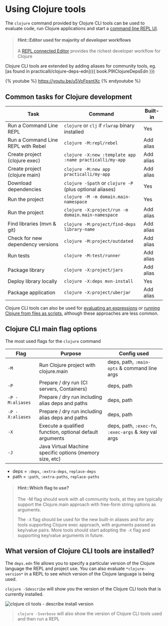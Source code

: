 # Using Clojure tools
The `clojure` command provided by Clojure CLI tools can be used to evaluate code, run Clojure applications and start a [command line REPL UI](rebel-repl/).

> #### Hint::Editor used for majority of developer workflows
> A [REPL connected Editor](/clojure-editors/) provides the richest developer workflow for Clojure

Clojure CLI tools are extended by adding aliases for community tools, eg. [as found in practicalli/clojure-deps-edn]({{ book.P9IClojureDepsEdn }})

{% youtube %}
https://youtu.be/u5VoFpsntXc
{% endyoutube %}


## Common tasks for Clojure development

| Task                               | Command                                                   | Built-in  |
|------------------------------------|-----------------------------------------------------------|-----------|
| Run a Command Line REPL            | `clojure` or `clj` if `rlwrap` binary installed           | Yes       |
| Run a Command Line REPL with Rebel | `clojure -M:repl/rebel`                                   | Add alias |
| Create project (clojure exec)      | `clojure -X:new :template app :name practicalli/my-app`   | Add alias |
| Create project (clojure main)      | `clojure -M:new app practicalli/my-app`                   | Add alias |
| Download dependencies              | `clojure -Spath` or `clojure -P`  (plus optional aliases) | Yes       |
| Run the project                    | `clojure -M -m domain.main-namespace`                     | Yes       |
| Run the project                    | `clojure -X:project/run -m domain.main-namespace`         | Add alias |
| Find libraries (mvn & git)         | `clojure -M:project/find-deps library-name`               | Add alias |
| Check for new dependency versions  | `clojure -M:project/outdated`                             | Add alias |
| Run tests                          | `clojure -M:test/runner`                                  | Add alias |
| Package library                    | `clojure -X:project/jars`                                 | Add alias |
| Deploy library locally             | `clojure -X:deps mvn-install`                             | Yes       |
| Package application                | `clojure -X:project/uberjar`                              | Add alias |

Clojure CLI tools can also be used for [evaluating an expressions](/alternative-tools/clojure-tools/evaluate-an-expression.md) or [running Clojure from files as scripts](/alternative-tools/clojure-tools/files-and-scripts.md), although these approaches are less common.


## Clojure CLI main flag options
The most used flags for the `clojure` command

| Flag            | Purpose                                                  | Config used                                          |
|-----------------|----------------------------------------------------------|------------------------------------------------------|
| `-M`            | Run Clojure project with clojure.main                    | deps, path, `:main-opts` & command line args         |
| `-P`            | Prepare / dry run (CI servers, Containers)               | deps, path                                           |
| `-P -M:aliases` | Prepare / dry run including alias deps and paths         | deps, path                                           |
| `-P -X:aliases` | Prepare / dry run including alias deps and paths         | deps, path                                           |
| `-X`            | Execute a qualified function, optional default arguments | deps, path, `:exec-fn`, `:exec-args` & :key val args |
| `-J`            | Java Virtual Machine specific options (memory size, etc) |                                                      |

* deps = `:deps`, `:extra-deps`, `replace-deps`
* path = `:path`, `:extra-paths`, `replace-paths`

> #### Hint::Which flag to use?
> The -M flag should work with all community tools, at they are typically support the Clojure.main approach with free-form string options as arguments.
>
> The `-X` flag should be used for the new built-in aliases and for any tools supporting Clojure exec approach, with arguments passed as key/value pairs.
> More tools should start adopting the `-X` flag and supporting key/value arguments in future.


## What version of Clojure CLI tools are installed?
The `deps.edn` file allows you to specify a particular version of the Clojure language the REPL and project use.  You can also evaluate `*clojure-version*` in a REPL to see which version of the Clojure language is being used.

`clojure -Sdescribe` will show you the version of the Clojure CLI tools that is currently installed.

![clojure cli tools - describe install version](/images/clojure-cli-tools-install-version-describe.png)

> `clojure -Sverbose` will also show the version of Clojure CLI tools used and then run a REPL
